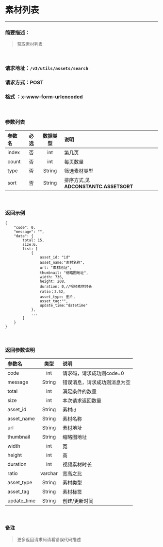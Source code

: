 　
# 素材列表
---
### 简要描述：
>获取素材列表

　　　　

### 请求地址：```/v3/utils/assets/search```

### 请求方式：POST

### 格式 ：x-www-form-urlencoded
　

### 参数列表

 参数名 | 必选 | 数据类型 | 说明 
 :------ | :----:| :--------: |:---- 
 index|否|int|第几页
 count|否|int|每页数量
 type|否|String|筛选素材类型
 sort|否|String|排序方式,见**ADCONSTANTC.ASSETSORT**


　

### 返回示例
```
{
    "code": 0,
    "message": "",
    "data": {
        total: 15,
        size:6,
        list: [
            {
                asset_id: "id"
                asset_name:"素材名称",
                url: "素材地址",
                thumbnail: "缩略图地址",
                width: 736,
                height: 208,
                duration: 0,//视频素材时长
                ratio；3.52,
                asset_type: 图片,
                asset_tag:"",
                update_time:"datetime"
            },
            ...
        ]
    }
}
```
　

### 返回参数说明

参数名 | 类型 | 说明
:---   |:---: |:---
code | int | 请求码，请求成功则code=0
message | String | 错误消息，请求成功则消息为空
total|int|满足条件的数量
size|int|本次请求返回数量
asset_id|String|素材id
asset_name|String|素材名称
url|String|素材地址
thumbnail|String|缩略图地址
width|int|宽
height|int|高
duration|int|视频素材时长
ratio|varchar|宽高之比
asset_type|String|素材类型
asset_tag|String|素材标签
update_time|String|创建/更新时间
　

### 备注
>更多返回请求码请看错误代码描述